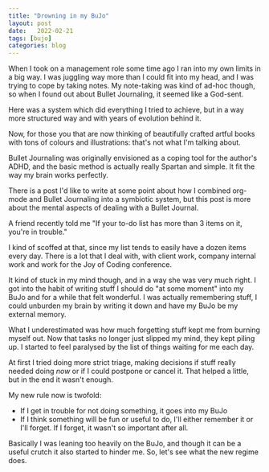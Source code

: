```yaml
---
title: "Drowning in my BuJo"
layout: post
date:   2022-02-21
tags: [bujo]
categories: blog
---
```


When I took on a management role some time ago I ran into my own limits in a big way. I was juggling way more than I could fit into my head, and I was trying to cope by taking notes. My note-taking was kind of ad-hoc though, so when I found out about Bullet Journaling, it seemed like a God-sent.

Here was a system which did everything I tried to achieve, but in a way more structured way and with years of evolution behind it.

Now, for those you that are now thinking of beautifully crafted artful books with tons of colours and illustrations: that's not what I'm talking about.

Bullet Journaling was originally envisioned as a coping tool for the author's ADHD, and the basic method is actually really Spartan and simple. It fit the way my brain works perfectly.

There is a post I'd like to write at some point about how I combined org-mode and Bullet Journaling into a symbiotic system, but this post is more about the mental aspects of dealing with a Bullet Journal.

A friend recently told me "If your to-do list has more than 3 items on it, you're in trouble."

I kind of scoffed at that, since my list tends to easily have a dozen items every day. There is a lot that I deal with, with client work, company internal work and work for the Joy of Coding conference. 

It kind of stuck in my mind though, and in a way she was very much right. I got into the habit of writing stuff I should do "at some moment" into my BuJo and for a while that felt wonderful. I was actually remembering stuff, I could unburden my brain by writing it down and have my BuJo be my external memory.

What I underestimated was how much forgetting stuff kept me from burning myself out. Now that tasks no longer just slipped my mind, they kept piling up. I started to feel paralysed by the list of things waiting for me each day.

At first I tried doing more strict triage, making decisions if stuff really needed doing *now* or if I could postpone or cancel it. 
That helped a little, but in the end it wasn't enough.

My new rule now is twofold:

 - If I get in trouble for not doing something, it goes into my BuJo
 - If I think something will be fun or useful to do, I'll either remember it or I'll forget. If I forget, it wasn't so important after all.
     
Basically I was leaning too heavily on the BuJo, and though it can be a useful crutch it also started to hinder me. So, let's see what the new regime does.  
